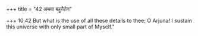 +++
title = "42 अथवा बहुनैतेन"

+++
10.42 But what is the use of all these details to thee; O Arjuna! I
sustain this universe with only small part of Myself."
